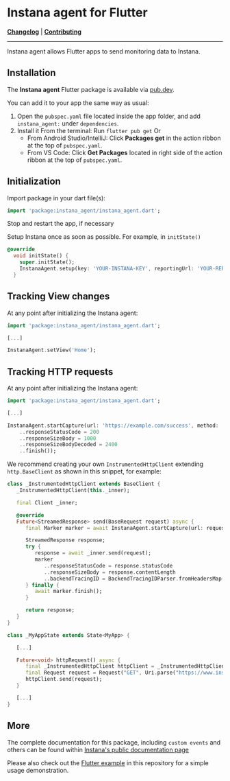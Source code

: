 # Instana agent for Flutter

**[Changelog](CHANGELOG.md)** |
**[Contributing](CONTRIBUTING.md)**

---

Instana agent allows Flutter apps to send monitoring data to Instana. 

## Installation

The **Instana agent** Flutter package is available via [pub.dev](https://pub.dev/). 

You can add it to your app the same way as usual:

1. Open the `pubspec.yaml` file located inside the app folder, and add `instana_agent:` under `dependencies`.
2. Install it
From the terminal: Run `flutter pub get`
Or
    * From Android Studio/IntelliJ: Click **Packages get** in the action ribbon at the top of `pubspec.yaml`.
    * From VS Code: Click **Get Packages** located in right side of the action ribbon at the top of `pubspec.yaml`.

## Initialization

Import package in your dart file(s):

```dart
import 'package:instana_agent/instana_agent.dart';
```

Stop and restart the app, if necessary

Setup Instana once as soon as possible. For example, in `initState()`

```dart
@override
  void initState() {
    super.initState();
    InstanaAgent.setup(key: 'YOUR-INSTANA-KEY', reportingUrl: 'YOUR-REPORTING_URL');
  }
```

## Tracking View changes

At any point after initializing the Instana agent:

```dart
import 'package:instana_agent/instana_agent.dart';

[...]

InstanaAgent.setView('Home');
```

## Tracking HTTP requests

At any point after initializing the Instana agent:

```dart
import 'package:instana_agent/instana_agent.dart';

[...]

InstanaAgent.startCapture(url: 'https://example.com/success', method: 'GET').then((marker) => marker
    ..responseStatusCode = 200
    ..responseSizeBody = 1000
    ..responseSizeBodyDecoded = 2400
    ..finish());
```

We recommend creating your own `InstrumentedHttpClient` extending `http.BaseClient` as shown in this snippet, for example:

```dart
class _InstrumentedHttpClient extends BaseClient {
   _InstrumentedHttpClient(this._inner);

   final Client _inner;

   @override
   Future<StreamedResponse> send(BaseRequest request) async {
      final Marker marker = await InstanaAgent.startCapture(url: request.url.toString(), method: request.method);

      StreamedResponse response;
      try {
         response = await _inner.send(request);
         marker
            ..responseStatusCode = response.statusCode
            ..responseSizeBody = response.contentLength
            ..backendTracingID = BackendTracingIDParser.fromHeadersMap(response.headers);
      } finally {
         await marker.finish();
      }

      return response;
   }
}

class _MyAppState extends State<MyApp> {

   [...]

   Future<void> httpRequest() async {
      final _InstrumentedHttpClient httpClient = _InstrumentedHttpClient(Client());
      final Request request = Request("GET", Uri.parse("https://www.instana.com"));
      httpClient.send(request);
   }

   [...]
}
```

## More

The complete documentation for this package, including `custom events` and others can be found within [Instana's public documentation page](https://www.instana.com/docs/mobile_app_monitoring/flutter_api) 

Please also check out the [Flutter example](https://github.com/instana/flutter-agent/tree/main/example) in this repository for a simple usage demonstration.
